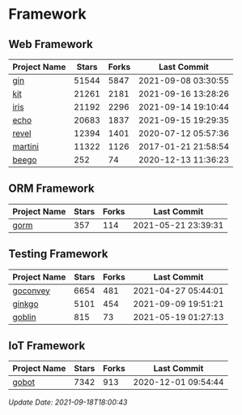 # Framework

## Web Framework
| Project Name | Stars | Forks | Last Commit |
| ------------ | ----- | ----- | ----------- |
| [gin](https://github.com/gin-gonic/gin) | 51544 | 5847 | 2021-09-08 03:30:55 |
| [kit](https://github.com/go-kit/kit) | 21261 | 2181 | 2021-09-16 13:28:26 |
| [iris](https://github.com/kataras/iris) | 21192 | 2296 | 2021-09-14 19:10:44 |
| [echo](https://github.com/labstack/echo) | 20683 | 1837 | 2021-09-15 19:29:35 |
| [revel](https://github.com/revel/revel) | 12394 | 1401 | 2020-07-12 05:57:36 |
| [martini](https://github.com/go-martini/martini) | 11322 | 1126 | 2017-01-21 21:58:54 |
| [beego](https://github.com/astaxie/beego) | 252 | 74 | 2020-12-13 11:36:23 |

## ORM Framework
| Project Name | Stars | Forks | Last Commit |
| ------------ | ----- | ----- | ----------- |
| [gorm](https://github.com/jinzhu/gorm) | 357 | 114 | 2021-05-21 23:39:31 |

## Testing Framework
| Project Name | Stars | Forks | Last Commit |
| ------------ | ----- | ----- | ----------- |
| [goconvey](https://github.com/smartystreets/goconvey) | 6654 | 481 | 2021-04-27 05:44:01 |
| [ginkgo](https://github.com/onsi/ginkgo) | 5101 | 454 | 2021-09-09 19:51:21 |
| [goblin](https://github.com/franela/goblin) | 815 | 73 | 2021-05-19 01:27:13 |

## IoT Framework
| Project Name | Stars | Forks | Last Commit |
| ------------ | ----- | ----- | ----------- |
| [gobot](https://github.com/hybridgroup/gobot) | 7342 | 913 | 2020-12-01 09:54:44 |

*Update Date: 2021-09-18T18:00:43*